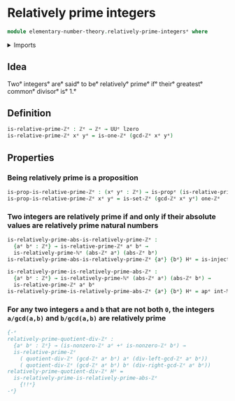 # Relatively prime integers

```agda
module elementary-number-theory.relatively-prime-integersᵉ where
```

<details><summary>Imports</summary>

```agda
open import elementary-number-theory.absolute-value-integersᵉ
open import elementary-number-theory.greatest-common-divisor-integersᵉ
open import elementary-number-theory.integersᵉ
open import elementary-number-theory.relatively-prime-natural-numbersᵉ

open import foundation.action-on-identifications-functionsᵉ
open import foundation.propositionsᵉ
open import foundation.universe-levelsᵉ
```

</details>

## Idea

Twoᵉ integersᵉ areᵉ saidᵉ to beᵉ relativelyᵉ primeᵉ ifᵉ theirᵉ greatestᵉ commonᵉ divisorᵉ
isᵉ 1.ᵉ

## Definition

```agda
is-relative-prime-ℤᵉ : ℤᵉ → ℤᵉ → UUᵉ lzero
is-relative-prime-ℤᵉ xᵉ yᵉ = is-one-ℤᵉ (gcd-ℤᵉ xᵉ yᵉ)
```

## Properties

### Being relatively prime is a proposition

```agda
is-prop-is-relative-prime-ℤᵉ : (xᵉ yᵉ : ℤᵉ) → is-propᵉ (is-relative-prime-ℤᵉ xᵉ yᵉ)
is-prop-is-relative-prime-ℤᵉ xᵉ yᵉ = is-set-ℤᵉ (gcd-ℤᵉ xᵉ yᵉ) one-ℤᵉ
```

### Two integers are relatively prime if and only if their absolute values are relatively prime natural numbers

```agda
is-relatively-prime-abs-is-relatively-prime-ℤᵉ :
  {aᵉ bᵉ : ℤᵉ} → is-relative-prime-ℤᵉ aᵉ bᵉ →
  is-relatively-prime-ℕᵉ (abs-ℤᵉ aᵉ) (abs-ℤᵉ bᵉ)
is-relatively-prime-abs-is-relatively-prime-ℤᵉ {aᵉ} {bᵉ} Hᵉ = is-injective-int-ℕᵉ Hᵉ

is-relatively-prime-is-relatively-prime-abs-ℤᵉ :
  {aᵉ bᵉ : ℤᵉ} → is-relatively-prime-ℕᵉ (abs-ℤᵉ aᵉ) (abs-ℤᵉ bᵉ) →
  is-relative-prime-ℤᵉ aᵉ bᵉ
is-relatively-prime-is-relatively-prime-abs-ℤᵉ {aᵉ} {bᵉ} Hᵉ = apᵉ int-ℕᵉ Hᵉ
```

### For any two integers `a` and `b` that are not both `0`, the integers `a/gcd(a,b)` and `b/gcd(a,b)` are relatively prime

```agda
{-ᵉ
relatively-prime-quotient-div-ℤᵉ :
  {aᵉ bᵉ : ℤᵉ} → (is-nonzero-ℤᵉ aᵉ +ᵉ is-nonzero-ℤᵉ bᵉ) →
  is-relative-prime-ℤᵉ
    ( quotient-div-ℤᵉ (gcd-ℤᵉ aᵉ bᵉ) aᵉ (div-left-gcd-ℤᵉ aᵉ bᵉ))
    ( quotient-div-ℤᵉ (gcd-ℤᵉ aᵉ bᵉ) bᵉ (div-right-gcd-ℤᵉ aᵉ bᵉ))
relatively-prime-quotient-div-ℤᵉ Hᵉ =
  is-relatively-prime-is-relatively-prime-abs-ℤᵉ
    {!!ᵉ}
-ᵉ}
```